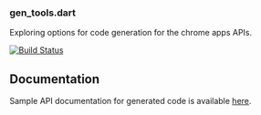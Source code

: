 ### gen_tools.dart

Exploring options for code generation for the chrome apps APIs.

[![Build Status](https://drone.io/github.com/devoncarew/gen_tools.dart/status.png)](https://drone.io/github.com/devoncarew/gen_tools.dart/latest)

Documentation
----------
Sample API documentation for generated code is available [here](http://devoncarew.github.io/gen_tools.dart/chrome_app.html).
